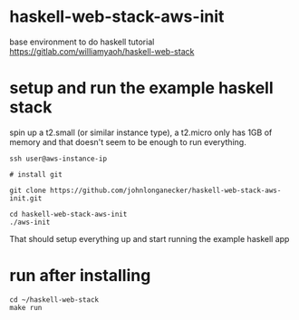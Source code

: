 # haskell-web-stack-aws-init
base environment to do haskell tutorial https://gitlab.com/williamyaoh/haskell-web-stack

# setup and run the example haskell stack
spin up a t2.small (or similar instance type), a t2.micro only has 1GB of memory and that doesn't seem to be enough to run everything.

```
ssh user@aws-instance-ip

# install git

git clone https://github.com/johnlonganecker/haskell-web-stack-aws-init.git

cd haskell-web-stack-aws-init
./aws-init
```

That should setup everything up and start running the example haskell app

# run after installing
```
cd ~/haskell-web-stack
make run
```
